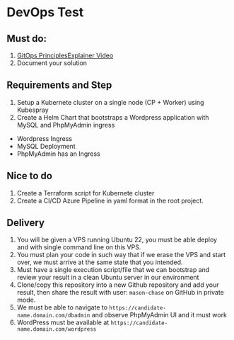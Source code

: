 # DevOps Test

## Must do:

1. [GitOps Principles](https://en.wikipedia.org/wiki/DevOps#GitOps)[Explainer Video](https://www.youtube.com/watch?v=f5EpcWp0THw)
2. Document your solution

## Requirements and Step


1. Setup a Kubernete cluster on a single node (CP + Worker) using Kubespray
2. Create a Helm Chart that bootstraps a Wordpress application with MySQL and PhpMyAdmin ingress

- Wordpress Ingress
- MySQL Deployment
- PhpMyAdmin has an Ingress

## Nice to do

1. Create a Terraform script for Kubernete cluster
2. Create a CI/CD Azure Pipeline in yaml format in the root project.

## Delivery
1. You will be given a VPS running Ubuntu 22, you must be able deploy and with single command line on this VPS.
2. You must plan your code in such way that if we erase the VPS and start over, we must arrive at the same state that you intended.
3. Must have a single execution script/file that we can bootstrap and review your result in a clean Ubuntu server in our environment
4. Clone/copy this repository into a new Github repository and add your result, then share the result with user: `mason-chase` on GitHub in private mode.
5. We must be able to navigate to `https://candidate-name.domain.com/dbadmin` and observe PhpMyAdmin UI and it must work
6. WordPress must be available at `https://candidate-name.domain.com/wordpress`
